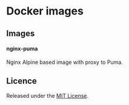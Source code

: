 # Docker images

## Images

#### nginx-puma
Nginx Alpine based image with proxy to Puma.

## Licence
Released under the [MIT License](https://opensource.org/licenses/MIT).
